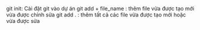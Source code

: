 git init: Cài đặt git vào dự án
git add + file_name : thêm file vừa được tạo mới vừa được chỉnh sửa
git add . : thêm tất cả các file vừa được tạo mới hoặc vừa được sửa
